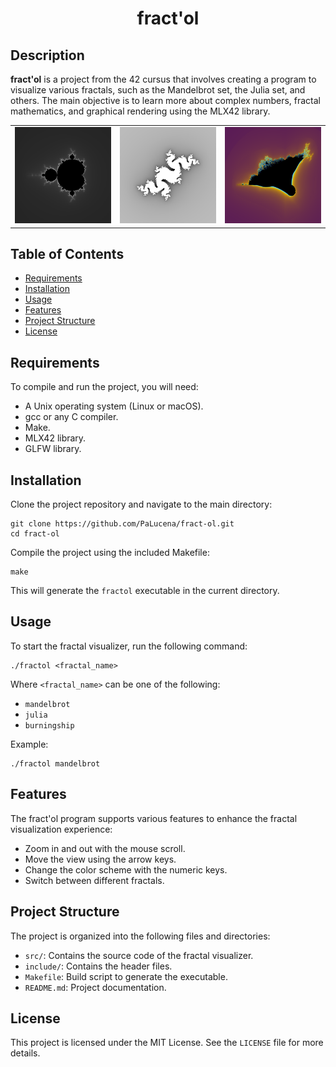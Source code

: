 <h1 align="center">fract'ol</h1>

<h2>Description</h2>
<p><strong>fract'ol</strong> is a project from the 42 cursus that involves creating a program to visualize various fractals, such as the Mandelbrot set, the Julia set, and others. The main objective is to learn more about complex numbers, fractal mathematics, and graphical rendering using the MLX42 library.</p>

<table>
	<tr>
		<td><img src="https://github.com/PaLucena/fract-ol/blob/main/img/mandelbrot.PNG"></td>
		<td><img src="https://github.com/PaLucena/fract-ol/blob/main/img/julia.PNG"></td>
		<td><img src="https://github.com/PaLucena/fract-ol/blob/main/img/burningship.PNG"></td>
	</tr>
</table>

<h2>Table of Contents</h2>
<ul>
    <li><a href="#requirements">Requirements</a></li>
    <li><a href="#installation">Installation</a></li>
    <li><a href="#usage">Usage</a></li>
    <li><a href="#features">Features</a></li>
    <li><a href="#project-structure">Project Structure</a></li>
    <li><a href="#license">License</a></li>
</ul>

<h2 id="requirements">Requirements</h2>
<p>To compile and run the project, you will need:</p>
<ul>
    <li>A Unix operating system (Linux or macOS).</li>
    <li>gcc or any C compiler.</li>
    <li>Make.</li>
    <li>MLX42 library.</li>
    <li>GLFW library.</li>
</ul>

<h2 id="installation">Installation</h2>
<p>Clone the project repository and navigate to the main directory:</p>
<pre><code>git clone https://github.com/PaLucena/fract-ol.git
cd fract-ol</code></pre>
    <p>Compile the project using the included Makefile:</p>
    <pre><code>make</code></pre>
    <p>This will generate the <code>fractol</code> executable in the current directory.</p>

<h2 id="usage">Usage</h2>
<p>To start the fractal visualizer, run the following command:</p>
<pre><code>./fractol &lt;fractal_name&gt;</code></pre>
<p>Where <code>&lt;fractal_name&gt;</code> can be one of the following:</p>
<ul>
    <li><code>mandelbrot</code></li>
    <li><code>julia</code></li>
    <li><code>burningship</code></li>
</ul>
<p>Example:</p>
<pre><code>./fractol mandelbrot</code></pre>

<h2 id="features">Features</h2>
<p>The fract'ol program supports various features to enhance the fractal visualization experience:</p>
<ul>
    <li>Zoom in and out with the mouse scroll.</li>
    <li>Move the view using the arrow keys.</li>
    <li>Change the color scheme with the numeric keys.</li>
    <li>Switch between different fractals.</li>
</ul>

<h2 id="project-structure">Project Structure</h2>
<p>The project is organized into the following files and directories:</p>
<ul>
    <li><code>src/</code>: Contains the source code of the fractal visualizer.</li>
    <li><code>include/</code>: Contains the header files.</li>
    <li><code>Makefile</code>: Build script to generate the executable.</li>
    <li><code>README.md</code>: Project documentation.</li>
</ul>

<h2 id="license">License</h2>
<p>This project is licensed under the MIT License. See the <code>LICENSE</code> file for more details.</p>
